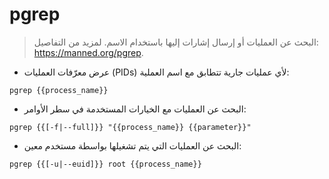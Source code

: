 # pgrep

> البحث عن العمليات أو إرسال إشارات إليها باستخدام الاسم.
> لمزيد من التفاصيل: <https://manned.org/pgrep>.

- عرض معرّفات العمليات (PIDs) لأي عمليات جارية تتطابق مع اسم العملية:

`pgrep {{process_name}}`

- البحث عن العمليات مع الخيارات المستخدمة في سطر الأوامر:

`pgrep {{[-f|--full]}} "{{process_name}} {{parameter}}"`

- البحث عن العمليات التي يتم تشغيلها بواسطة مستخدم معين:

`pgrep {{[-u|--euid]}} root {{process_name}}`
